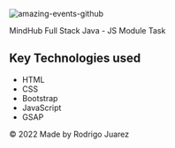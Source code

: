 ![amazing-events-github](https://user-images.githubusercontent.com/99626780/211332396-0b6afe2d-cf2f-455d-a561-e2d36d758814.png)

MindHub Full Stack Java - JS Module Task 

## Key Technologies used
- HTML
- CSS
- Bootstrap
- JavaScript
- GSAP

© 2022 Made by Rodrigo Juarez
